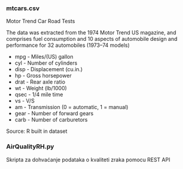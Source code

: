 ### mtcars.csv

Motor Trend Car Road Tests

The data was extracted from the 1974 Motor Trend US magazine, and comprises fuel consumption and 10 aspects of automobile design and performance for 32 automobiles (1973–74 models)
* mpg - Miles/(US) gallon
* cyl - Number of cylinders
* disp - Displacement (cu.in.)
* hp - Gross horsepower
* drat - Rear axle ratio
* wt - Weight (lb/1000)
* qsec - 1/4 mile time
* vs - V/S
* am - Transmission (0 = automatic, 1 = manual)
* gear - Number of forward gears
* carb - Number of carburetors

Source: R built in dataset



### AirQualityRH.py

Skripta za dohvaćanje podataka o kvaliteti zraka pomocu REST API
